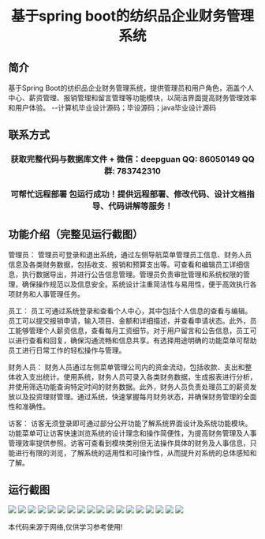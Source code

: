 <p><h1 align="center">基于spring boot的纺织品企业财务管理系统</h1></p>

## 简介
基于Spring Boot的纺织品企业财务管理系统，提供管理员和用户角色，涵盖个人中心、薪资管理、报销管理和留言管理等功能模块，以简洁界面提高财务管理效率和用户体验。    --计算机毕业设计源码；毕设源码；java毕业设计源码


## 联系方式
<p><h3 align="center">获取完整代码与数据库文件 + 微信：deepguan QQ: 86050149 QQ群: 783742310</h3></p>
<p><h3 align="center">可帮忙远程部署 包运行成功！提供远程部署、修改代码、设计文档指导、代码讲解等服务！</h3></p>

## 功能介绍（完整见运行截图）
管理员： 管理员可登录和退出系统，通过左侧导航菜单管理员工信息、财务人员信息及各类财务数据，包括收支、报销和预算支出等。可查看和编辑员工详细信息，执行数据导出，并进行公告信息管理。管理员负责审批管理和系统权限的管理，确保操作规范以及信息安全。系统设计注重简洁性与易用性，便于高效执行各项财务和人事管理任务。

员工： 员工可通过系统登录和查看个人中心，其中包括个人信息的查看与编辑。员工可以提交报销申请，输入项目、金额和详细描述，并查看申请状态。此外，员工能够管理个人薪资信息，查看每月工资细节。对于用户留言和公告信息，员工可以进行查看和回复，确保沟通流畅和信息共享。有选择用途明确的功能菜单可帮助员工进行日常工作的轻松操作与管理。

财务人员： 财务人员通过左侧菜单管理公司内的资金流动，包括收款、支出和整体收入支出统计。使用系统，财务人员可录入各类财务数据，生成报表进行分析，并使用筛选功能查询特定时间的财务数据。此外，财务人员负责处理员工的薪资发放以及投资理财管理。通过系统，快速掌握每月财务状态，并确保财务管理的全面性和准确性。

访客： 访客无须登录即可通过部分公开功能了解系统界面设计及系统功能模块。功能菜单可让访客快速浏览系统的设计理念和操作简便性，为提高财务管理及人事管理效率提供参照。访客可查看到模块类别但无法操作具体的财务及人事信息，只能进行有限的浏览，了解系统的适用性和可操作性，从而提升对系统的总体感知和了解。


## 运行截图
![](https://bs-1329754181.cos.ap-shanghai.myqcloud.com/spring/TextileEnterpriseFinancialManagementSystem/img/001.jpg)
![](https://bs-1329754181.cos.ap-shanghai.myqcloud.com/spring/TextileEnterpriseFinancialManagementSystem/img/002.jpg)
![](https://bs-1329754181.cos.ap-shanghai.myqcloud.com/spring/TextileEnterpriseFinancialManagementSystem/img/003.jpg)
![](https://bs-1329754181.cos.ap-shanghai.myqcloud.com/spring/TextileEnterpriseFinancialManagementSystem/img/004.jpg)
![](https://bs-1329754181.cos.ap-shanghai.myqcloud.com/spring/TextileEnterpriseFinancialManagementSystem/img/005.jpg)
![](https://bs-1329754181.cos.ap-shanghai.myqcloud.com/spring/TextileEnterpriseFinancialManagementSystem/img/006.jpg)
![](https://bs-1329754181.cos.ap-shanghai.myqcloud.com/spring/TextileEnterpriseFinancialManagementSystem/img/007.jpg)
![](https://bs-1329754181.cos.ap-shanghai.myqcloud.com/spring/TextileEnterpriseFinancialManagementSystem/img/008.jpg)
![](https://bs-1329754181.cos.ap-shanghai.myqcloud.com/spring/TextileEnterpriseFinancialManagementSystem/img/009.jpg)
![](https://bs-1329754181.cos.ap-shanghai.myqcloud.com/spring/TextileEnterpriseFinancialManagementSystem/img/010.jpg)
![](https://bs-1329754181.cos.ap-shanghai.myqcloud.com/spring/TextileEnterpriseFinancialManagementSystem/img/011.jpg)
![](https://bs-1329754181.cos.ap-shanghai.myqcloud.com/spring/TextileEnterpriseFinancialManagementSystem/img/012.jpg)
![](https://bs-1329754181.cos.ap-shanghai.myqcloud.com/spring/TextileEnterpriseFinancialManagementSystem/img/013.jpg)
![](https://bs-1329754181.cos.ap-shanghai.myqcloud.com/spring/TextileEnterpriseFinancialManagementSystem/img/014.jpg)
![](https://bs-1329754181.cos.ap-shanghai.myqcloud.com/spring/TextileEnterpriseFinancialManagementSystem/img/015.jpg)
![](https://bs-1329754181.cos.ap-shanghai.myqcloud.com/spring/TextileEnterpriseFinancialManagementSystem/img/016.jpg)
![](https://bs-1329754181.cos.ap-shanghai.myqcloud.com/spring/TextileEnterpriseFinancialManagementSystem/img/017.jpg)
![](https://bs-1329754181.cos.ap-shanghai.myqcloud.com/spring/TextileEnterpriseFinancialManagementSystem/img/018.jpg)

<p>本代码来源于网络,仅供学习参考使用!</p>

